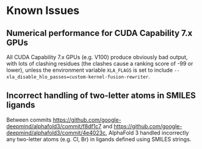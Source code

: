 # Known Issues

## Numerical performance for CUDA Capability 7.x GPUs

All CUDA Capability 7.x GPUs (e.g. V100) produce obviously bad output, with lots
of clashing residues (the clashes cause a ranking score of -99 or lower), unless
the environment variable `XLA_FLAGS` is set to include
`--xla_disable_hlo_passes=custom-kernel-fusion-rewriter`.

## Incorrect handling of two-letter atoms in SMILES ligands

Between commits https://github.com/google-deepmind/alphafold3/commit/f8df1c7 and
https://github.com/google-deepmind/alphafold3/commit/4e4023c, AlphaFold 3
handled incorrectly any two-letter atoms (e.g. Cl, Br) in ligands defined using
SMILES strings.
